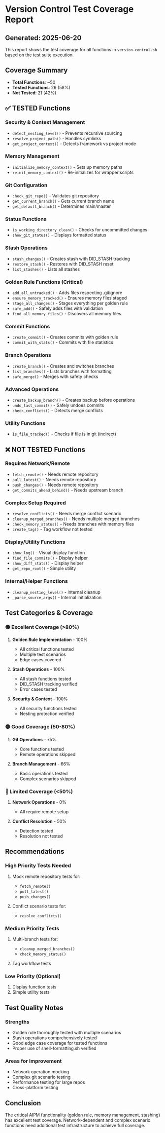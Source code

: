 # Version Control Test Coverage Report

## Generated: 2025-06-20

This report shows the test coverage for all functions in `version-control.sh` based on the test suite execution.

## Coverage Summary

- **Total Functions**: ~50
- **Tested Functions**: 29 (58%)
- **Not Tested**: 21 (42%)

## ✅ TESTED Functions

### Security & Context Management
- `detect_nesting_level()` - Prevents recursive sourcing
- `resolve_project_path()` - Handles symlinks
- `get_project_context()` - Detects framework vs project mode

### Memory Management
- `initialize_memory_context()` - Sets up memory paths
- `reinit_memory_context()` - Re-initializes for wrapper scripts

### Git Configuration
- `check_git_repo()` - Validates git repository
- `get_current_branch()` - Gets current branch name
- `get_default_branch()` - Determines main/master

### Status Functions
- `is_working_directory_clean()` - Checks for uncommitted changes
- `show_git_status()` - Displays formatted status

### Stash Operations
- `stash_changes()` - Creates stash with DID_STASH tracking
- `restore_stash()` - Restores with DID_STASH reset
- `list_stashes()` - Lists all stashes

### Golden Rule Functions (Critical)
- `add_all_untracked()` - Adds files respecting .gitignore
- `ensure_memory_tracked()` - Ensures memory files staged
- `stage_all_changes()` - Stages everything per golden rule
- `safe_add()` - Safely adds files with validation
- `find_all_memory_files()` - Discovers all memory files

### Commit Functions
- `create_commit()` - Creates commits with golden rule
- `commit_with_stats()` - Commits with file statistics

### Branch Operations
- `create_branch()` - Creates and switches branches
- `list_branches()` - Lists branches with formatting
- `safe_merge()` - Merges with safety checks

### Advanced Operations
- `create_backup_branch()` - Creates backup before operations
- `undo_last_commit()` - Safely undoes commits
- `check_conflicts()` - Detects merge conflicts

### Utility Functions
- `is_file_tracked()` - Checks if file is in git (indirect)

## ❌ NOT TESTED Functions

### Requires Network/Remote
- `fetch_remote()` - Needs remote repository
- `pull_latest()` - Needs remote repository
- `push_changes()` - Needs remote repository
- `get_commits_ahead_behind()` - Needs upstream branch

### Complex Setup Required
- `resolve_conflicts()` - Needs merge conflict scenario
- `cleanup_merged_branches()` - Needs multiple merged branches
- `check_memory_status()` - Needs branches with memory files
- `create_tag()` - Tag workflow not tested

### Display/Utility Functions
- `show_log()` - Visual display function
- `find_file_commits()` - Display helper
- `show_diff_stats()` - Display helper
- `get_repo_root()` - Simple utility

### Internal/Helper Functions
- `cleanup_nesting_level()` - Internal cleanup
- `_parse_source_args()` - Internal initialization

## Test Categories & Coverage

### 🟢 Excellent Coverage (>80%)
1. **Golden Rule Implementation** - 100%
   - All critical functions tested
   - Multiple test scenarios
   - Edge cases covered

2. **Stash Operations** - 100%
   - All stash functions tested
   - DID_STASH tracking verified
   - Error cases tested

3. **Security & Context** - 100%
   - All security functions tested
   - Nesting protection verified

### 🟡 Good Coverage (50-80%)
1. **Git Operations** - 75%
   - Core functions tested
   - Remote operations skipped

2. **Branch Management** - 66%
   - Basic operations tested
   - Complex scenarios skipped

### 🔴 Limited Coverage (<50%)
1. **Network Operations** - 0%
   - All require remote setup

2. **Conflict Resolution** - 50%
   - Detection tested
   - Resolution not tested

## Recommendations

### High Priority Tests Needed
1. Mock remote repository tests for:
   - `fetch_remote()`
   - `pull_latest()`
   - `push_changes()`

2. Conflict scenario tests for:
   - `resolve_conflicts()`

### Medium Priority Tests
1. Multi-branch tests for:
   - `cleanup_merged_branches()`
   - `check_memory_status()`

2. Tag workflow tests

### Low Priority (Optional)
1. Display function tests
2. Simple utility tests

## Test Quality Notes

### Strengths
- Golden rule thoroughly tested with multiple scenarios
- Stash operations comprehensively tested
- Good edge case coverage for tested functions
- Proper use of shell-formatting.sh verified

### Areas for Improvement
- Network operation mocking
- Complex git scenario testing
- Performance testing for large repos
- Cross-platform testing

## Conclusion

The critical AIPM functionality (golden rule, memory management, stashing) has excellent test coverage. Network-dependent and complex scenario functions need additional test infrastructure to achieve full coverage.